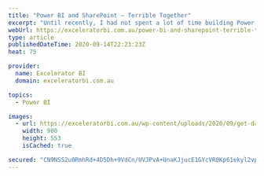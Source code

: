 ```yaml
---
title: "Power BI and SharePoint – Terrible Together"
excerpt: "Until recently, I had not spent a lot of time building Power BI Reporting solutions that have SharePoint Online as a data source (This article refers to SharePoint Online specifically, but I am sure the experience is the same with on premise SharePoint). Over the last month or so I [...]Read More »"
webUrl: https://exceleratorbi.com.au/power-bi-and-sharepoint-terrible-together/
type: article
publishedDateTime: 2020-09-14T22:23:23Z
heat: 75

provider:
  name: Excelerator BI
  domain: exceleratorbi.com.au

topics:
  - Power BI

images:
  - url: https://exceleratorbi.com.au/wp-content/uploads/2020/09/get-data-from-sharepoint.png
    width: 900
    height: 553
    isCached: true

secured: "CN9NSS2u0RmhRd+4D5Dh+9VdCn/UVJPvA+UnaKJjucE1GYcVR0Kp61ekyl2vpwv+79hTJ04UI2hVC4PuJIAh0uNd6cyOTS+qjRsWZSdtlrMhGZdUa//vhcVwunW+M4d/JZYFZoNo6SEgAzH0rNAkA3DbJKxE5+LJXe2RjwVtOi12rur80xKjO/U8DKJdVJShpaOkXgOHxS7ZJjh0ZPS6m7XPEXDi/XDlHpcsBp+LsMKWy0ogFJXDpZeV/zCbqu5JR+rH+hbE+AIQbYhzngl6Y8sRvUZBFDFhbeU4bvWB/odBy4Y9b+KIgzPlzt161NcC4G0polsvPEskD3kQgoDRyTFKRmprrLy6JY2eQnfaNz8=;QlHLXyCaXIzVwIcRzI8Vzg=="
---
```


